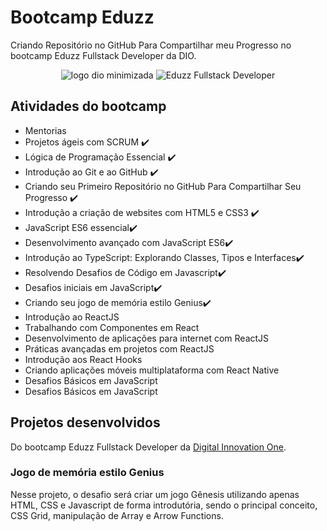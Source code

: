 # Bootcamp Eduzz

Criando Repositório no GitHub Para Compartilhar meu Progresso no bootcamp Eduzz Fullstack Developer da DIO.
<p align="center">
  <img src="https://hermes.digitalinnovation.one/assets/logos/minimized.png" alt="logo dio minimizada" tittle="logo dio minimizada">
  <img src="https://hermes.digitalinnovation.one/tracks/4b31603d-4691-42bb-b588-415285a592a5.png" alt="Eduzz Fullstack Developer" tittle="Eduzz Fullstack Developer" widht:100px; height:100px;>
</p>

## Atividades do bootcamp
- Mentorias
- Projetos ágeis com SCRUM ✔️
- Lógica de Programação Essencial ✔️
- Introdução ao Git e ao GitHub ✔️
- Criando seu Primeiro Repositório no GitHub Para Compartilhar Seu Progresso ✔️
- Introdução a criação de websites com HTML5 e CSS3 ✔️
- JavaScript ES6 essencial✔️
- Desenvolvimento avançado com JavaScript ES6✔️
- Introdução ao TypeScript: Explorando Classes, Tipos e Interfaces✔️
- Resolvendo Desafios de Código em Javascript✔️
- Desafios iniciais em JavaScript✔️
- Criando seu jogo de memória estilo Genius✔️
- Introdução ao ReactJS
- Trabalhando com Componentes em React
- Desenvolvimento de aplicações para internet com ReactJS
- Práticas avançadas em projetos com ReactJS
- Introdução aos React Hooks
- Criando aplicações móveis multiplataforma com React Native
- Desafios Básicos em JavaScript
- Desafios Básicos em JavaScript

## Projetos desenvolvidos
Do bootcamp Eduzz Fullstack Developer da [Digital Innovation One](https://digitalinnovation.one/).

### Jogo de memória estilo Genius
Nesse projeto, o desafio será criar um jogo Gênesis utilizando apenas HTML, CSS e Javascript de forma introdutória, sendo o principal conceito, CSS Grid, manipulação de Array e Arrow Functions.


